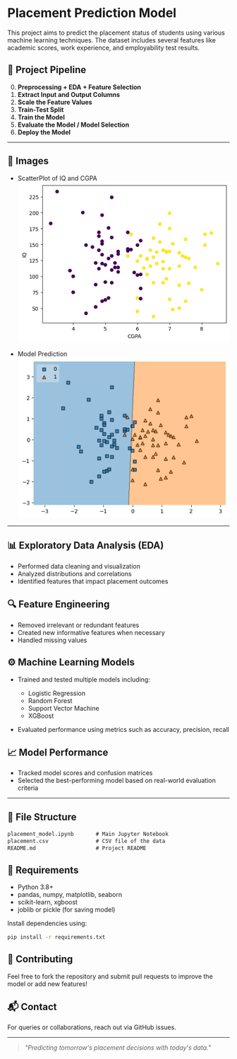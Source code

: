 # Placement Prediction Model

This project aims to predict the placement status of students using various machine learning techniques. The dataset includes several features like academic scores, work experience, and employability test results.

## 🚀 Project Pipeline

0. **Preprocessing + EDA + Feature Selection**
1. **Extract Input and Output Columns**
2. **Scale the Feature Values**
3. **Train-Test Split**
4. **Train the Model**
5. **Evaluate the Model / Model Selection**
6. **Deploy the Model**

---
## 🌄 Images
* ScatterPlot of IQ and CGPA
![ScatterPlot of IQ and CGPA](images/image1.png)

* Model Prediction
![Model Prediction](images/image2.png)

---

## 📊 Exploratory Data Analysis (EDA)

* Performed data cleaning and visualization
* Analyzed distributions and correlations
* Identified features that impact placement outcomes

## 🔍 Feature Engineering

* Removed irrelevant or redundant features
* Created new informative features when necessary
* Handled missing values

## ⚙️ Machine Learning Models

* Trained and tested multiple models including:

  * Logistic Regression
  * Random Forest
  * Support Vector Machine
  * XGBoost
* Evaluated performance using metrics such as accuracy, precision, recall

## 📈 Model Performance

* Tracked model scores and confusion matrices
* Selected the best-performing model based on real-world evaluation criteria

---

## 📁 File Structure

```
placement_model.ipynb       # Main Jupyter Notebook
placement.csv               # CSV file of the data
README.md                   # Project README
```

## 🧠 Requirements

* Python 3.8+
* pandas, numpy, matplotlib, seaborn
* scikit-learn, xgboost
* joblib or pickle (for saving model)

Install dependencies using:

```bash
pip install -r requirements.txt
```

## 🙌 Contributing

Feel free to fork the repository and submit pull requests to improve the model or add new features!

## 📬 Contact

For queries or collaborations, reach out via GitHub issues.

---

> *"Predicting tomorrow's placement decisions with today's data."*
